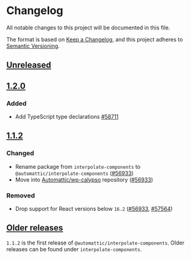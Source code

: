 # Changelog

All notable changes to this project will be documented in this file.

The format is based on [Keep a Changelog](https://keepachangelog.com/en/1.0.0/),
and this project adheres to [Semantic Versioning](https://semver.org/spec/v2.0.0.html).

## [Unreleased]

## [1.2.0]

### Added

- Add TypeScript type declarations [#58711](https://github.com/Automattic/wp-calypso/pull/58711)

## [1.1.2]

### Changed

- Rename package from `interpolate-components` to `@automattic/interpolate-components` ([#56933](https://github.com/Automattic/wp-calypso/pull/56933))
- Move into [Automattic/wp-calypso](https://github.com/Automattic/wp-calypso/tree/trunk/packages/interpolate-components) repository ([#56933](https://github.com/Automattic/wp-calypso/pull/56933))

### Removed

- Drop support for React versions below `16.2` ([#56933](https://github.com/Automattic/wp-calypso/pull/56933), [#57564](https://github.com/Automattic/wp-calypso/pull/57564))

## [Older releases]

`1.1.2` is the first release of `@automattic/interpolate-components`. Older releases can be found
under `interpolate-components`.

[unreleased]: https://github.com/Automattic/wp-calypso/tree/HEAD/packages/interpolate-components
[1.2.0]: https://github.com/Automattic/wp-calypso/tree/%40automattic/interpolate-components%401.2.0
[1.1.2]: https://github.com/Automattic/wp-calypso/tree/%40automattic/interpolate-components%401.1.2
[older releases]: https://github.com/Automattic/interpolate-components
